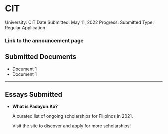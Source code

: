 # CIT

University: CIT
Date Submitted: May 11, 2022
Progress: Submitted
Type: Regular Application

### Link to the announcement page

[]()

## Submitted Documents

- Document 1
- Document 1

---

## Essays Submitted

- **What is Padayun.Ko?**
    
    A curated list of ongoing scholarships for Filipinos in 2021. 
    
    Visit the site to discover and apply for more scholarships!